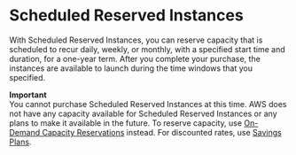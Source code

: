 # Scheduled Reserved Instances<a name="ec2-scheduled-instances"></a>

With Scheduled Reserved Instances, you can reserve capacity that is scheduled to recur daily, weekly, or monthly, with a specified start time and duration, for a one\-year term\. After you complete your purchase, the instances are available to launch during the time windows that you specified\.

**Important**  
You cannot purchase Scheduled Reserved Instances at this time\. AWS does not have any capacity available for Scheduled Reserved Instances or any plans to make it available in the future\. To reserve capacity, use [On\-Demand Capacity Reservations](ec2-capacity-reservations.md) instead\. For discounted rates, use [Savings Plans](https://docs.aws.amazon.com/savingsplans/latest/userguide/)\.